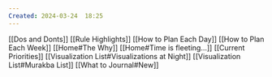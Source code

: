 ```yaml
---
Created: 2024-03-24  18:25 
---
```

[[Dos and Donts]]
[[Rule Highlights]]
[[How to Plan Each Day]]
[[How to Plan Each Week]]
[[Home#The Why]]
[[Home#Time is fleeting...]]
[[Current Priorities]]
[[Visualization List#Visualizations at Night]]
[[Visualization List#Murakba List]]
[[What to Journal#New]]